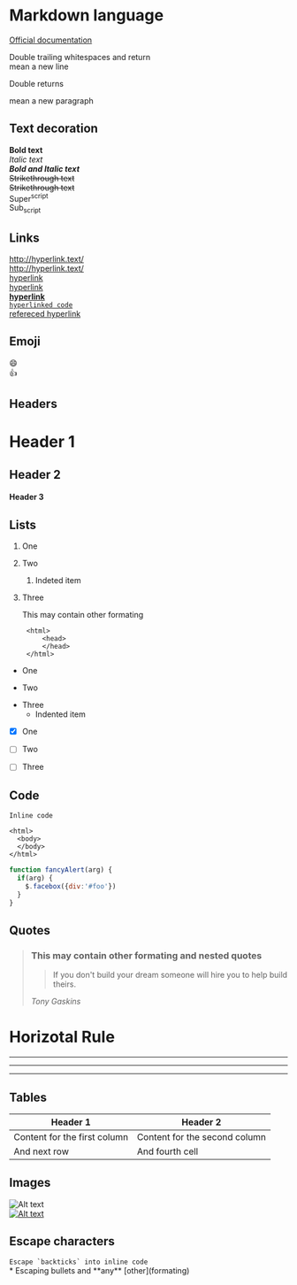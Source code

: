 # Markdown language

[Official documentation](https://www.markdownguide.org/)

Double trailing whitespaces and return  
mean a new line

Double returns

mean a new paragraph  


## Text decoration

**Bold text**  
*Italic text*  
***Bold and Italic text***  
~~Strikethrough text~~  
<del>Strikethrough text</del>  
Super<sup>script</sup>  
Sub<sub>script</sub>


## Links

http://hyperlink.text/  
<http://hyperlink.text/>  
[hyperlink](http://hyperlink.text/)  
[hyperlink](http://hyperlink.text/ "With tooltip text")  
**[hyperlink](http://hyperlink.text/)**  
[`hyperlinked code`](http://hyperlink.text/)  
[refereced hyperlink][label]

[label]: http://hyperlink.text/ "Tooltip text"


## Emoji

:smile:  
:+1:


## Headers

# Header 1
## Header 2
#### Header 3


## Lists

1. One
5. Two
    1. Indeted item
5. Three

    This may contain other formating

        <html>
            <head>
            </head>
        </html>


* One
+ Two
- Three
    - Indented item


- [x] One
- [ ] Two
- [ ] Three


## Code

`Inline code`

    <html>
      <body>
      </body>
    </html>

```javascript
function fancyAlert(arg) {
  if(arg) {
    $.facebox({div:'#foo'})
  }
}
```


## Quotes

> ### This may contain other formating and nested quotes
>> If you don't build your dream someone will hire you to help build theirs.
>
> *Tony Gaskins*


# Horizotal Rule

***

---

___


## Tables

Header 1 | Header 2
---------|---------
Content for the first column | Content for the second column
And next row | And fourth cell


## Images

![Alt text](https://avatars0.githubusercontent.com/u/44915627 "Tooltip text")  
[![Alt text](https://avatars0.githubusercontent.com/u/44915627 "Tooltip text")](http://hyperlinked.image)


## Escape characters

``Escape `backticks` into inline code``  
\* Escaping bullets and \*\*any\*\* \[other\]\(formating\)

